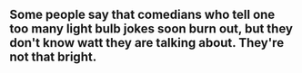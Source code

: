## Some people say that comedians who tell one too many light bulb jokes soon burn out, but they don't know watt they are talking about. They're not that bright.
